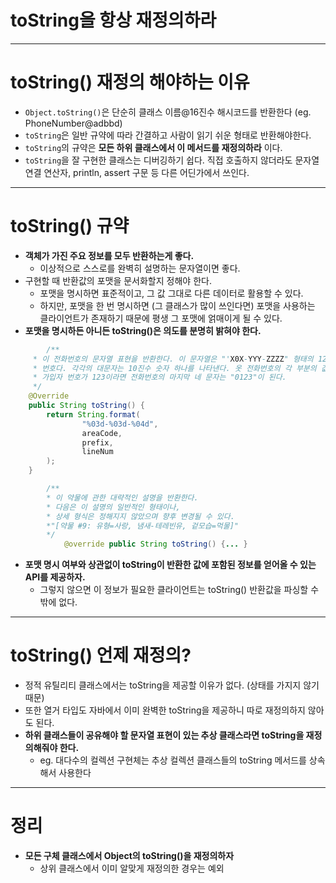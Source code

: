 # toString을 항상 재정의하라

---

# toString() 재정의 해야하는 이유

- `Object.toString()`은 단순히 클래스 이름@16진수 해시코드를 반환한다 (eg. PhoneNumber@adbbd)
- `toString`은 일반 규약에 따라 간결하고 사람이 읽기 쉬운 형태로 반환해야한다.
- `toString`의 규약은 **모든 하위 클래스에서 이 메서드를 재정의하라** 이다.
- `toString`을 잘 구현한 클래스는 디버깅하기 쉽다. 직접 호출하지 않더라도 문자열 연결 연산자, println, assert 구문 등 다른 어딘가에서 쓰인다.

---

# toString() 규약

- **객체가 가진 주요 정보를 모두 반환하는게 좋다.**
    - 이상적으로 스스로를 완벽히 설명하는 문자열이면 좋다.
- 구현할 때 반환값의 포맷을 문서화할지 정해야 한다.
    - 포맷을 명시하면 표준적이고, 그 값 그대로 다른 데이터로 활용할 수 있다.
    - 하지만, 포맷을 한 번 명시하면 (그 클래스가 많이 쓰인다면) 포맷을 사용하는 클라이언트가 존재하기 때문에 평생 그 포맷에 얽매이게 될 수 있다.
- **포맷을 명시하든 아니든 toString()은 의도를 분명히 밝혀야 한다.**

```java
		/**
     * 이 전화번호의 문자열 표현을 반환한다. 이 문자열은 "'X0X-YYY-ZZZZ" 형태의 12글자로 구성된다. XXX는 지역 코드, YYY는 프리픽스, ZZZZ는 가입자
     * 번호다. 각각의 대문자는 10진수 숫자 하나를 나타낸다. 옷 전화번호의 각 부분의 값이 너무 작아서 자릿수를 채울 수 없다면, 앞에서부터 0으로 채워나간다. 예컨대
     * 가입자 번호가 123이라면 전화번호의 마지막 네 문자는 "0123"이 된다.
     */
    @Override
    public String toString() {
        return String.format(
                "%03d-%03d-%04d",
                areaCode,
                prefix,
                lineNum
        );
    }

		/**
		* 이 약물에 관한 대략적인 설명을 반환한다.
		* 다음은 이 설명의 일반적인 형태이나,
		* 상세 형식은 정해지지 않았으며 향후 변경될 수 있다.
		*"[약물 #9: 유형=사랑, 냄새-테레빈유, 겉모습=먹물]"
		*/
			@override public String toString() {... }
```

- **포맷 명시 여부와 상관없이 toString이 반환한 값에 포함된 정보를 얻어올 수 있는 API를 제공하자.**
    - 그렇지 않으면 이 정보가 필요한 클라이언트는 toString() 반환값을 파싱할 수 밖에 없다.


---

# toString() 언제 재정의?

- 정적 유틸리티 클래스에서는 toString을 제공할 이유가 없다. (상태를 가지지 않기 때문)
- 또한 열거 타입도 자바에서 이미 완벽한 toString을 제공하니 따로 재정의하지 않아도 된다.
- **하위 클래스들이 공유해야 할 문자열 표현이 있는 추상 클래스라면 toString을 재정의해줘야 한다.**
    - eg. 대다수의 컬렉션 구현체는 추상 컬렉션 클래스들의 toString 메서드를 상속해서 사용한다

---

# 정리

- **모든 구체 클래스에서 Object의 toString()을 재정의하자**
    - 상위 클래스에서 이미 알맞게 재정의한 경우는 예외